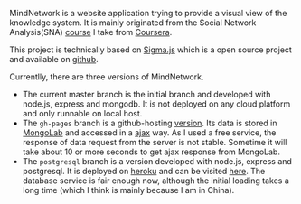MindNetwork is a website application trying to provide a visual view of the knowledge system. It is mainly originated from the Social Network Analysis(SNA) [course] I take from [Coursera].

This project is technically based on [Sigma.js] which is a open source project and available on [github].

Currentlly, there are three versions of MindNetwork.
* The current master branch is the initial branch and developed with node.js, express and mongodb. It is not deployed on any cloud platform and only runnable on local host.
* The `gh-pages` branch is a github-hosting [version](https://kunsland.github.io/mindnetwork). Its data is stored in [MongoLab] and accessed in a [ajax] way. As I used a free service, the response of data request from the server is not stable. Sometime it will take about 10 or more seconds to get ajax response from MongoLab.
* The `postgresql` branch is a version developed with node.js, express and postgresql. It is deployed on [heroku] and can be visited [here]. The database service is fair enough now, although the initial loading takes a long time (which I think is mainly because I am in China).

[course]:https://class.coursera.org/sna-004
[Coursera]:https://www.coursera.org/
[Sigma.js]:http://sigmajs.org/
[github]:https://github.com/jacomyal/sigma.js
[MongoLab]:https://mongolab.com
[ajax]:http://www.w3schools.com/ajax/
[heroku]:https://www.heroku.com/
[here]:https://mindnetwork.herokuapp.com/